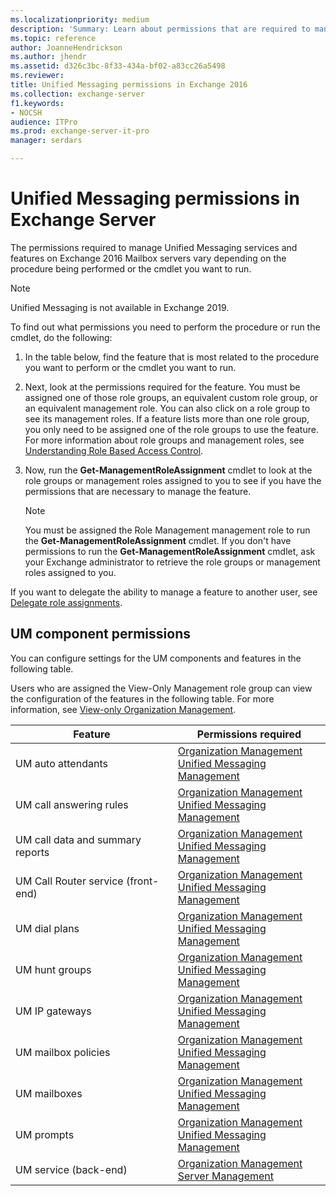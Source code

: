 ```yaml
---
ms.localizationpriority: medium
description: 'Summary: Learn about permissions that are required to manage Unified Messaging services and features in Exchange Server 2016.'
ms.topic: reference
author: JoanneHendrickson
ms.author: jhendr
ms.assetid: d326c3bc-8f33-434a-bf02-a83cc26a5498
ms.reviewer:
title: Unified Messaging permissions in Exchange 2016
ms.collection: exchange-server
f1.keywords:
- NOCSH
audience: ITPro
ms.prod: exchange-server-it-pro
manager: serdars

---
```


# Unified Messaging permissions in Exchange Server

The permissions required to manage Unified Messaging services and features on Exchange 2016 Mailbox servers vary depending on the procedure being performed or the cmdlet you want to run.

> [!NOTE]
> Unified Messaging is not available in Exchange 2019.

To find out what permissions you need to perform the procedure or run the cmdlet, do the following:

1. In the table below, find the feature that is most related to the procedure you want to perform or the cmdlet you want to run.

2. Next, look at the permissions required for the feature. You must be assigned one of those role groups, an equivalent custom role group, or an equivalent management role. You can also click on a role group to see its management roles. If a feature lists more than one role group, you only need to be assigned one of the role groups to use the feature. For more information about role groups and management roles, see [Understanding Role Based Access Control](../../../ExchangeServer2013/understanding-role-based-access-control-exchange-2013-help.md).

3. Now, run the **Get-ManagementRoleAssignment** cmdlet to look at the role groups or management roles assigned to you to see if you have the permissions that are necessary to manage the feature.

    > [!NOTE]
    > You must be assigned the Role Management management role to run the **Get-ManagementRoleAssignment** cmdlet. If you don't have permissions to run the **Get-ManagementRoleAssignment** cmdlet, ask your Exchange administrator to retrieve the role groups or management roles assigned to you.

If you want to delegate the ability to manage a feature to another user, see [Delegate role assignments](../../../ExchangeServer2013/delegate-role-assignments-exchange-2013-help.md).

## UM component permissions

You can configure settings for the UM components and features in the following table.

Users who are assigned the View-Only Management role group can view the configuration of the features in the following table. For more information, see [View-only Organization Management](../../../ExchangeServer2013/view-only-organization-management-exchange-2013-help.md).

|Feature|Permissions required|
|---|---|
|UM auto attendants|[Organization Management](../../../ExchangeServer2013/organization-management-exchange-2013-help.md) <br/> [Unified Messaging Management](../../../ExchangeServer2013/um-management-exchange-2013-help.md)|
|UM call answering rules|[Organization Management](../../../ExchangeServer2013/organization-management-exchange-2013-help.md) <br/> [Unified Messaging Management](../../../ExchangeServer2013/um-management-exchange-2013-help.md)|
|UM call data and summary reports|[Organization Management](../../../ExchangeServer2013/organization-management-exchange-2013-help.md) <br/> [Unified Messaging Management](../../../ExchangeServer2013/um-management-exchange-2013-help.md)|
|UM Call Router service (front-end)|[Organization Management](../../../ExchangeServer2013/organization-management-exchange-2013-help.md) <br/> [Unified Messaging Management](../../../ExchangeServer2013/um-management-exchange-2013-help.md)|
|UM dial plans|[Organization Management](../../../ExchangeServer2013/organization-management-exchange-2013-help.md) <br/> [Unified Messaging Management](../../../ExchangeServer2013/um-management-exchange-2013-help.md)|
|UM hunt groups|[Organization Management](../../../ExchangeServer2013/organization-management-exchange-2013-help.md) <br/> [Unified Messaging Management](../../../ExchangeServer2013/um-management-exchange-2013-help.md)|
|UM IP gateways|[Organization Management](../../../ExchangeServer2013/organization-management-exchange-2013-help.md) <br/> [Unified Messaging Management](../../../ExchangeServer2013/um-management-exchange-2013-help.md)|
|UM mailbox policies|[Organization Management](../../../ExchangeServer2013/organization-management-exchange-2013-help.md) <br/> [Unified Messaging Management](../../../ExchangeServer2013/um-management-exchange-2013-help.md)|
|UM mailboxes|[Organization Management](../../../ExchangeServer2013/organization-management-exchange-2013-help.md) <br/> [Unified Messaging Management](../../../ExchangeServer2013/um-management-exchange-2013-help.md)|
|UM prompts|[Organization Management](../../../ExchangeServer2013/organization-management-exchange-2013-help.md) <br/> [Unified Messaging Management](../../../ExchangeServer2013/um-management-exchange-2013-help.md)|
|UM service (back-end)|[Organization Management](../../../ExchangeServer2013/organization-management-exchange-2013-help.md) <br/> [Server Management](../../../ExchangeServer2013/server-management-exchange-2013-help.md)|